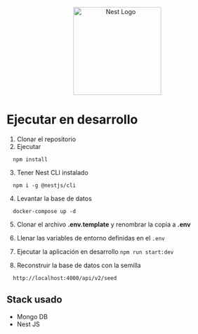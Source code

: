 <p align="center">
  <a href="http://nestjs.com/" target="blank"><img src="https://nestjs.com/img/logo-small.svg" width="200" alt="Nest Logo" /></a>
</p>

# Ejecutar en desarrollo

1. Clonar el repositorio
2. Ejecutar

```
  npm install
```

3. Tener Nest CLI instalado

```
  npm i -g @nestjs/cli
```

4. Levantar la base de datos

```
  docker-compose up -d
```

5. Clonar el archivo **.env.template** y renombrar la copia a **.env**

6. Llenar las variables de entorno definidas en el `.env `

7. Ejecutar la aplicación en desarrollo `npm run start:dev`

8. Reconstruir la base de datos con la semilla

```
  http://localhost:4000/api/v2/seed
```

## Stack usado

- Mongo DB
- Nest JS
